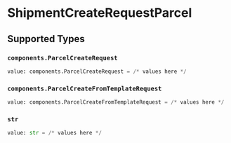 # ShipmentCreateRequestParcel


## Supported Types

### `components.ParcelCreateRequest`

```python
value: components.ParcelCreateRequest = /* values here */
```

### `components.ParcelCreateFromTemplateRequest`

```python
value: components.ParcelCreateFromTemplateRequest = /* values here */
```

### `str`

```python
value: str = /* values here */
```

